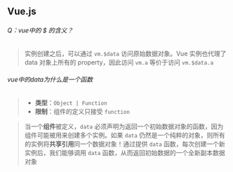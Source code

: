 ## Vue.js

###### Q：vue中的 $ 的含义？

> 实例创建之后，可以通过 `vm.$data` 访问原始数据对象。Vue 实例也代理了 data 对象上所有的 property，因此访问 `vm.a` 等价于访问 `vm.$data.a`

###### vue中的data为什么是一个函数

> - **类型**：`Object | Function`
> - **限制**：组件的定义只接受 `function`

> 当一个**组件**被定义，`data` 必须声明为返回一个初始数据对象的函数，因为组件可能被用来创建多个实例。如果 `data` 仍然是一个纯粹的对象，则所有的实例将**共享引用**同一个数据对象！通过提供 `data` 函数，每次创建一个新实例后，我们能够调用 `data` 函数，从而返回初始数据的一个全新副本数据对象

